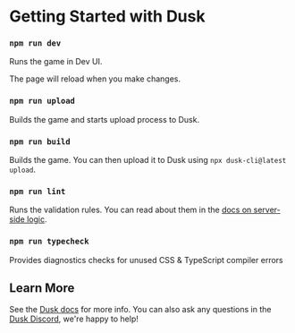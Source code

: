 # Getting Started with Dusk

### `npm run dev`

Runs the game in Dev UI.

The page will reload when you make changes.

### `npm run upload`

Builds the game and starts upload process to Dusk.

### `npm run build`

Builds the game. You can then upload it to Dusk using `npx dusk-cli@latest upload`.

### `npm run lint`

Runs the validation rules. You can read about them in the [docs on server-side logic](https://developers.dusk.ai/docs/advanced/server-side-logic).

### `npm run typecheck`

Provides diagnostics checks for unused CSS & TypeScript compiler errors

## Learn More

See the [Dusk docs](https://developers.dusk.ai/docs/quick-start) for more info. You can also ask any questions in the [Dusk Discord](https://discord.gg/dusk-devs), we're happy to help!

